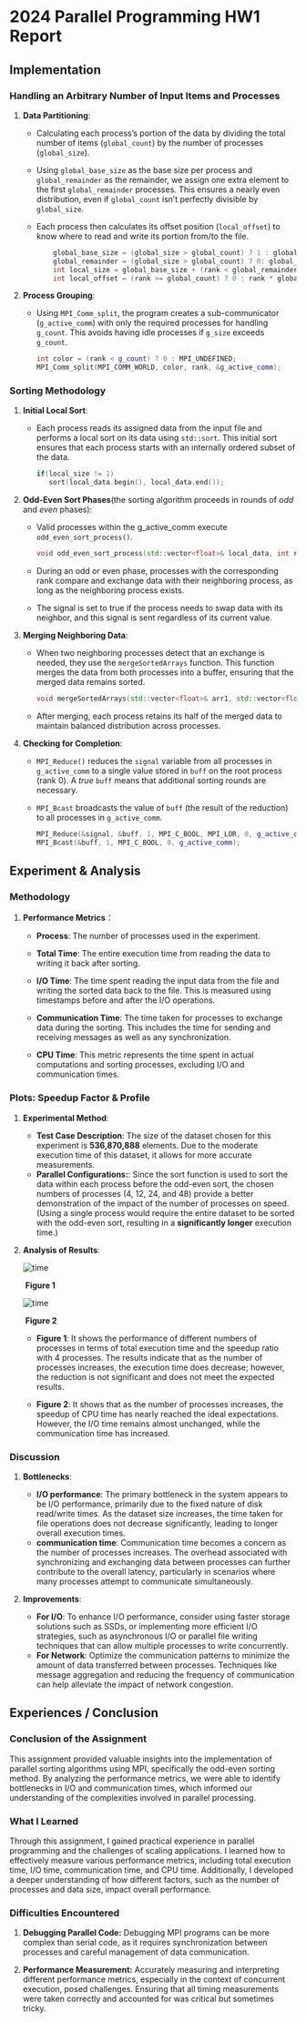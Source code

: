 # 2024 Parallel Programming HW1 Report

## Implementation

### Handling an Arbitrary Number of Input Items and Processes

1. **Data Partitioning**:

   * Calculating each process’s portion of the data by dividing the total number of items (`global_count`) by the number of processes (`global_size`).

   * Using `global_base_size` as the base size per process and `global_remainder` as the remainder, we assign one extra element to the first `global_remainder` processes. This ensures a nearly even distribution, even if `global_count` isn’t perfectly divisible by `global_size`.

   * Each process then calculates its offset position (`local_offset`) to know where to read and write its portion from/to the file.

     ```C++
         global_base_size = (global_size > global_count) ? 1 : global_count / global_size;
         global_remainder = (global_size > global_count) ? 0: global_count % global_size;
         int local_size = global_base_size + (rank < global_remainder ? 1 : 0);
         int local_offset = (rank >= global_count) ? 0 : rank * global_base_size + min(rank, 			 						global_remainder);
     ```

2. **Process Grouping**:

   * Using `MPI_Comm_split`, the program creates a sub-communicator (`g_active_comm`) with only the required processes for handling `g_count`. This avoids having idle processes if `g_size` exceeds `g_count`.

     ```C++
     int color = (rank < g_count) ? 0 : MPI_UNDEFINED;
     MPI_Comm_split(MPI_COMM_WORLD, color, rank, &g_active_comm);
     ```

     

### Sorting Methodology

1. **Initial Local Sort**:

   - Each process reads its assigned data from the input file and performs a local sort on its data using `std::sort`. This initial sort ensures that each process starts with an internally ordered subset of the data.

     ```C++
     if(local_size != 1)
     	sort(local_data.begin(), local_data.end());
     ```

2. **Odd-Even Sort Phases**(the sorting algorithm proceeds in rounds of *odd* and *even* phases):

   * Valid processes within the g_active_comm execute `odd_even_sort_process()`.

     ```C++
     void odd_even_sort_process(std::vector<float>& local_data, int rank, int local_size);
     ```

   * During an odd or even phase, processes with the corresponding rank compare and exchange data with their neighboring process, as long as the neighboring process exists.
   * The signal is set to true if the process needs to swap data with its neighbor, and this signal is sent regardless of its current value.

3. **Merging Neighboring Data**:

   * When two neighboring processes detect that an exchange is needed, they use the `mergeSortedArrays` function. This function merges the data from both processes into a buffer, ensuring that the merged data remains sorted.

     ```C++
     void mergeSortedArrays(std::vector<float>& arr1, std::vector<float>& arr2, std::vector<float>& buffer);
     ```

   * After merging, each process retains its half of the merged data to maintain balanced distribution across processes.

4. **Checking for Completion**:

   *  `MPI_Reduce()` reduces the `signal` variable from all processes in `g_active_comm` to a single value stored in `buff` on the root process (rank 0). A *true* `buff` means that additional sorting rounds are necessary.

   * `MPI_Bcast` broadcasts the value of `buff` (the result of the reduction) to all processes in `g_active_comm`.

     ```C++
     MPI_Reduce(&signal, &buff, 1, MPI_C_BOOL, MPI_LOR, 0, g_active_comm);
     MPI_Bcast(&buff, 1, MPI_C_BOOL, 0, g_active_comm);
     ```



## Experiment & Analysis

### Methodology

1. **Performance Metrics**：

   * **Process**:  The number of processes used in the experiment.

   * **Total Time**: The entire execution time from reading the data to writing it back after sorting.

   * **I/O Time**: The time spent reading the input data from the file and writing the sorted data back to the file. This is measured using timestamps before and after the I/O operations.

   * **Communication Time**: The time taken for processes to exchange data during the sorting. This includes the time for sending and receiving messages as well as any synchronization.

   * **CPU Time**: This metric represents the time spent in actual computations and sorting processes, excluding I/O and communication times. 

     

### Plots: Speedup Factor & Profile

1. **Experimental Method**:

   * **Test Case Description**: The size of the dataset chosen for this experiment is **536,870,888** elements. Due to the moderate execution time of this dataset, it allows for more accurate measurements. 
   * **Parallel Configurations:**: Since the sort function is used to sort the data within each process before the odd-even sort, the chosen numbers of processes (4, 12, 24, and 48) provide a better demonstration of the impact of the number of processes on speed. (Using a single process would require the entire dataset to be sorted with the odd-even sort, resulting in a **significantly longer** execution time.)

2. **Analysis of Results**:

   ![time](https://raw.githubusercontent.com/tomhappily/Parallel-Programming-Homework-1-Odd-Even-Sort/main/img/Figure_2.png)

   ​												 	 **Figure 1**

   

   ![time](https://raw.githubusercontent.com/tomhappily/Parallel-Programming-Homework-1-Odd-Even-Sort/main/img/Figure_1.png)

   ​													  **Figure 2**

   

   * **Figure 1**: It shows the performance of different numbers of processes in terms of total execution time and the speedup ratio with 4 processes. The results indicate that as the number of processes increases, the execution time does decrease; however, the reduction is not significant and does not meet the expected results.

   * **Figure 2**: It shows that as the number of processes increases, the speedup of CPU time has nearly reached the ideal expectations. However, the I/O time remains almost unchanged, while the communication time has increased.

     

### Discussion

1. **Bottlenecks**:
   * **I/O performance**: The primary bottleneck in the system appears to be I/O performance, primarily due to the fixed nature of disk read/write times. As the dataset size increases, the time taken for file operations does not decrease significantly, leading to longer overall execution times. 
   * **communication time**: Communication time becomes a concern as the number of processes increases. The overhead associated with synchronizing and exchanging data between processes can further contribute to the overall latency, particularly in scenarios where many processes attempt to communicate simultaneously. 

2. **Improvements**:

   *  **For I/O**: To enhance I/O performance, consider using faster storage solutions such as SSDs, or implementing more efficient I/O strategies, such as asynchronous I/O or parallel file writing techniques that can allow multiple processes to write concurrently.

   - **For Network**: Optimize the communication patterns to minimize the amount of data transferred between processes. Techniques like message aggregation and reducing the frequency of communication can help alleviate the impact of network congestion.

   
## Experiences / Conclusion

### Conclusion of the Assignment

 This assignment provided valuable insights into the implementation of parallel sorting algorithms using MPI, specifically the odd-even sorting method. By analyzing the performance metrics, we were able to identify bottlenecks in I/O and communication times, which informed our understanding of the complexities involved in parallel processing.

### What I Learned

 Through this assignment, I gained practical experience in parallel programming and the challenges of scaling applications. I learned how to effectively measure various performance metrics, including total execution time, I/O time, communication time, and CPU time. Additionally, I developed a deeper understanding of how different factors, such as the number of processes and data size, impact overall performance.

### Difficulties Encountered 

1. **Debugging Parallel Code:** Debugging MPI programs can be more complex than serial code, as it requires synchronization between processes and careful management of data communication.

2. **Performance Measurement:** Accurately measuring and interpreting different performance metrics, especially in the context of concurrent execution, posed challenges. Ensuring that all timing measurements were taken correctly and accounted for was critical but sometimes tricky.











